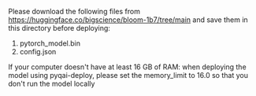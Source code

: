 Please download the following files from https://huggingface.co/bigscience/bloom-1b7/tree/main and save them in this directory before deploying:
1. pytorch_model.bin
2. config.json

If your computer doesn't have at least 16 GB of RAM: when deploying the model using pyqai-deploy, please set the memory_limit to 16.0 so that you don't run the model locally
